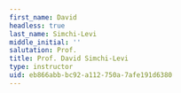 ```yaml
---
first_name: David
headless: true
last_name: Simchi-Levi
middle_initial: ''
salutation: Prof.
title: Prof. David Simchi-Levi
type: instructor
uid: eb866abb-bc92-a112-750a-7afe191d6380
---
```

